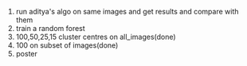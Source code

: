 1. run aditya's algo on same images and get results and compare with them
2. train a random forest
3. 100,50,25,15 cluster centres on all_images(done)
4. 100 on subset of images(done)
5. poster